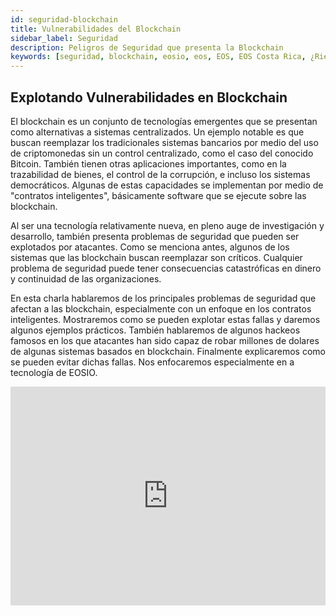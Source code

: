 ```yaml
---
id: seguridad-blockchain
title: Vulnerabilidades del Blockchain
sidebar_label: Seguridad
description: Peligros de Seguridad que presenta la Blockchain
keywords: [seguridad, blockchain, eosio, eos, EOS, EOS Costa Rica, ¿Riesgo de Seguridad en blockchain?]
---
```

## Explotando Vulnerabilidades en Blockchain

El blockchain es un conjunto de tecnologías emergentes que se presentan como alternativas a sistemas centralizados. Un ejemplo notable es que buscan reemplazar los tradicionales sistemas bancarios por medio del uso de criptomonedas sin un control centralizado, como el caso del conocido Bitcoin. También tienen otras aplicaciones importantes, como en la trazabilidad de bienes, el control de la corrupción, e incluso los sistemas democráticos. Algunas de estas capacidades se implementan por medio de "contratos inteligentes", básicamente software que se ejecute sobre las blockchain.

Al ser una tecnología relativamente nueva, en pleno auge de investigación y desarrollo, también presenta problemas de seguridad que pueden ser explotados por atacantes. Como se menciona antes, algunos de los sistemas que las blockchain buscan reemplazar son críticos. Cualquier problema de seguridad puede tener consecuencias catastróficas en dinero y continuidad de las organizaciones.

En esta charla hablaremos de los principales problemas de seguridad que afectan a las blockchain, especialmente con un enfoque en los contratos inteligentes. Mostraremos como se pueden explotar estas fallas y daremos algunos ejemplos prácticos. También hablaremos de algunos hackeos famosos en los que atacantes han sido capaz de robar millones de dolares de algunas sistemas basados en blockchain. Finalmente explicaremos como se pueden evitar dichas fallas. Nos enfocaremos especialmente en a tecnología de EOSIO.

<iframe width="100%" height="350" src="https://www.youtube.com/embed/tss1d0sow0o" frameborder="0" allow="true" allowfullscreen></iframe> 

